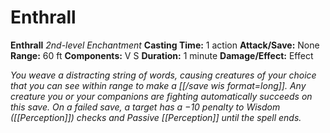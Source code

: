 # Enthrall

**Enthrall**
_2nd-level Enchantment_
**Casting Time:** 1 action
**Attack/Save:** None
**Range:** 60 ft
**Components:** V S
**Duration:** 1 minute
**Damage/Effect:** Effect

*You weave a distracting string of words, causing creatures of your choice that you can see within range to make a [[/save wis format=long]]. Any creature you or your companions are fighting automatically succeeds on this save. On a failed save, a target has a −10 penalty to Wisdom ([[Perception]]) checks and Passive [[Perception]] until the spell ends.*